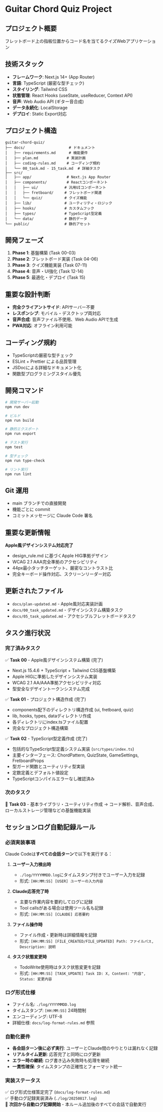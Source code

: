 # Guitar Chord Quiz Project

## プロジェクト概要
フレットボード上の指板位置からコード名を当てるクイズWebアプリケーション

## 技術スタック
- **フレームワーク**: Next.js 14+ (App Router)
- **言語**: TypeScript (厳密な型チェック)
- **スタイリング**: Tailwind CSS
- **状態管理**: React Hooks (useState, useReducer, Context API)
- **音声**: Web Audio API (ギター音合成)
- **データ永続化**: LocalStorage
- **デプロイ**: Static Export対応

## プロジェクト構造
```
guitar-chord-quiz/
├── docs/                    # ドキュメント
│   ├── requirements.md      # 機能要件
│   ├── plan.md             # 実装計画
│   ├── coding-rules.md     # コーディング規約
│   └── 00_task.md - 15_task.md  # 詳細タスク
├── src/
│   ├── app/                # Next.js App Router
│   ├── components/         # Reactコンポーネント
│   │   ├── ui/            # 汎用UIコンポーネント
│   │   ├── fretboard/     # フレットボード関連
│   │   └── quiz/          # クイズ機能
│   ├── lib/               # ユーティリティ・ロジック
│   ├── hooks/             # カスタムフック
│   ├── types/             # TypeScript型定義
│   └── data/              # 静的データ
└── public/                # 静的アセット
```

## 開発フェーズ
1. **Phase 1**: 基盤構築 (Task 00-03)
2. **Phase 2**: フレットボード実装 (Task 04-06)
3. **Phase 3**: クイズ機能実装 (Task 07-11)
4. **Phase 4**: 音声・UI強化 (Task 12-14)
5. **Phase 5**: 最適化・デプロイ (Task 15)

## 重要な設計判断
- **完全クライアントサイド**: APIサーバー不要
- **レスポンシブ**: モバイル・デスクトップ両対応
- **音声合成**: 音声ファイル不使用、Web Audio APIで生成
- **PWA対応**: オフライン利用可能

## コーディング規約
- TypeScriptの厳密な型チェック
- ESLint + Prettier による品質管理
- JSDocによる詳細なドキュメント化
- 関数型プログラミングスタイル優先

## 開発コマンド
```bash
# 開発サーバー起動
npm run dev

# ビルド
npm run build

# 静的エクスポート
npm run export

# テスト実行
npm test

# 型チェック
npm run type-check

# リント実行
npm run lint
```

## Git 運用
- main ブランチでの直接開発
- 機能ごとに commit
- コミットメッセージに Claude Code 署名

## 重要な更新情報
**Apple風デザインシステム対応完了**
- design_rule.md に基づくApple HIG準拠デザイン
- WCAG 2.1 AAA完全準拠のアクセシビリティ
- 44px最小タッチターゲット、厳密なコントラスト比
- 完全キーボード操作対応、スクリーンリーダー対応

## 更新されたファイル
- `docs/plan-updated.md` - Apple風対応実装計画
- `docs/00_task_updated.md` - デザインシステム構築タスク
- `docs/05_task_updated.md` - アクセシブルフレットボードタスク

## タスク進行状況

### 完了済みタスク
✅ **Task 00** - Apple風デザインシステム構築 (完了)
- Next.js 15.4.6 + TypeScript + Tailwind CSS基盤構築
- Apple HIGに準拠したデザインシステム実装
- WCAG 2.1 AA/AAA準拠アクセシビリティ対応
- 型安全なデザイントークンシステム完成

✅ **Task 01** - プロジェクト構造作成 (完了)
- components配下のディレクトリ構造作成 (ui, fretboard, quiz)
- lib, hooks, types, dataディレクトリ作成
- 各ディレクトリにindex.tsファイル配置
- 完全なプロジェクト構造構築

✅ **Task 02** - TypeScript型定義作成 (完了)
- 包括的なTypeScript型定義システム実装 (`src/types/index.ts`)
- 主要インターフェース: ChordPattern, QuizState, GameSettings, FretboardProps
- 型ガード関数とユーティリティ型実装
- 定数定義とデフォルト値設定
- TypeScriptコンパイルエラーなし確認済み

### 次のタスク
🔄 **Task 03** - 基本ライブラリ・ユーティリティ作成
→ コード解析、音声合成、ローカルストレージ管理などの基盤機能実装

## セッションログ自動記録ルール

### 必須実装事項
Claude Codeは**すべての会話ターン**で以下を実行する：

1. **ユーザー入力検出時**
   - `./log/YYYYMMDD.log`にタイムスタンプ付きでユーザー入力を記録
   - 形式: `[HH:MM:SS] [USER] ユーザーの入力内容`

2. **Claude応答完了時**
   - 主要な作業内容を要約してログに記録
   - Tool callsがある場合は使用ツール名も記録
   - 形式: `[HH:MM:SS] [CLAUDE] 応答要約`

3. **ファイル操作時**
   - ファイル作成・更新時は詳細情報を記録
   - 形式: `[HH:MM:SS] [FILE_CREATED/FILE_UPDATED] Path: ファイルパス, Description: 説明`

4. **タスク状態変更時**
   - TodoWrite使用時はタスク状態変更を記録
   - 形式: `[HH:MM:SS] [TASK_UPDATE] Task ID: X, Content: "内容", Status: 変更内容`

### ログ形式仕様
- ファイル名: `./log/YYYYMMDD.log`
- タイムスタンプ: `[HH:MM:SS]` 24時間制
- エンコーディング: UTF-8
- 詳細仕様: `docs/log-format-rules.md` 参照

### 自動化要件
- **各会話ターン後に必ず実行**: ユーザーとClaude間のやりとりは漏れなく記録
- **リアルタイム更新**: 応答完了と同時にログ更新
- **エラー時の継続**: ログ書き込み失敗時も処理を継続
- **一貫性確保**: タイムスタンプの正確性とフォーマット統一

### 実装ステータス
✅ ログ形式仕様策定完了 (`docs/log-format-rules.md`)  
✅ 手動ログ記録実装済み (`./log/20250817.log`)  
🔄 **次回から自動ログ記録開始** - 本ルール追加後のすべての会話で自動実行